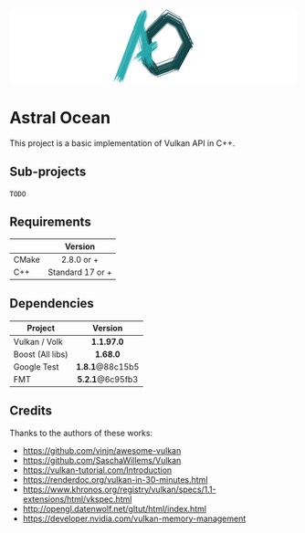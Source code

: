 ![Project logo](https://raw.githubusercontent.com/Thurstag/astral-ocean/res/images/logo/logo(banner).png)

# Astral Ocean
This project is a basic implementation of Vulkan API in C++.

## Sub-projects

```
TODO
```

## Requirements

|       |     Version      |
| ----- | :--------------: |
| CMake |    2.8.0 or +    |
| C++   | Standard 17 or + |

## Dependencies

| Project          |      Version      |
| ---------------- | :---------------: |
| Vulkan / Volk    |   **1.1.97.0**    |
| Boost (All libs) |    **1.68.0**     |
| Google Test      | **1.8.1**@88c15b5 |
| FMT              | **5.2.1**@6c95fb3 |

## Credits

Thanks to the authors of these works:

* https://github.com/vinjn/awesome-vulkan
* https://github.com/SaschaWillems/Vulkan
* https://vulkan-tutorial.com/Introduction
* https://renderdoc.org/vulkan-in-30-minutes.html
* https://www.khronos.org/registry/vulkan/specs/1.1-extensions/html/vkspec.html
* http://opengl.datenwolf.net/gltut/html/index.html
* https://developer.nvidia.com/vulkan-memory-management

